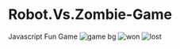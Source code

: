 # Robot.Vs.Zombie-Game
Javascript Fun Game
![game bg](https://github.com/user-attachments/assets/c84fdc30-f8e7-4127-ab9a-c189d4b602f7)
![won](https://github.com/user-attachments/assets/1a4e5fbf-aec2-4030-90e4-00ec33e7d7ce)
![lost](https://github.com/user-attachments/assets/d14ff31b-ead3-4a76-9f6c-26967c210429)
